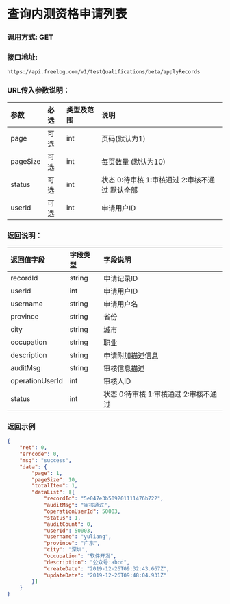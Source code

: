 # 查询内测资格申请列表

### 调用方式: GET

### 接口地址:

```
https://api.freelog.com/v1/testQualifications/beta/applyRecords
```

### URL传入参数说明：

| 参数 | 必选 | 类型及范围 | 说明 |
| :--- | :--- | :--- | :--- |
| page | 可选 | int | 页码(默认为1) |
| pageSize | 可选 | int | 每页数量 (默认为10) |
| status | 可选 | int | 状态 0:待审核 1:审核通过 2:审核不通过  默认全部 |
| userId | 可选 | int | 申请用户ID |

### 返回说明：

| 返回值字段 | 字段类型 | 字段说明 |
| :--- | :--- | :--- |
| recordId | string |  申请记录ID |
| userId | int | 申请用户ID |
| username | string | 申请用户名 |
| province | string | 省份 |
| city | string | 城市 |
| occupation | string | 职业 |
| description | string | 申请附加描述信息 |
| auditMsg | string | 审核信息描述 |
| operationUserId | int | 审核人ID |
| status | int | 状态  0:待审核 1:审核通过 2:审核不通过 |

### 返回示例

```json
{
	"ret": 0,
	"errcode": 0,
	"msg": "success",
	"data": {
		"page": 1,
		"pageSize": 10,
		"totalItem": 1,
		"dataList": [{
			"recordId": "5e047e3b509201111476b722",
			"auditMsg": "审核通过",
			"operationUserId": 50003,
			"status": 1,
			"auditCount": 0,
			"userId": 50003,
			"username": "yuliang",
			"province": "广东",
			"city": "深圳",
			"occupation": "软件开发",
			"description": "公众号:abcd",
			"createDate": "2019-12-26T09:32:43.667Z",
			"updateDate": "2019-12-26T09:48:04.931Z"
		}]
	}
}
```


